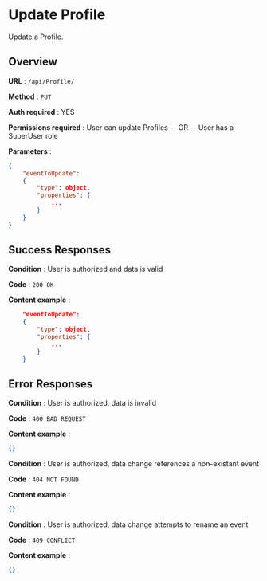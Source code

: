 # Update Profile

Update a Profile.

## Overview

**URL** : `/api/Profile/`

**Method** : `PUT`

**Auth required** : YES

**Permissions required** : User can update Profiles -- OR -- User has a SuperUser role

**Parameters** :

```json
{
    "eventToUpdate":
    {
        "type": object,
        "properties": {
            ...
        }
    }
}
```

## Success Responses

**Condition** : User is authorized and data is valid

**Code** : `200 OK`

**Content example** :

```json
    "eventToUpdate":
    {
        "type": object,
        "properties": {
            ...
        }
    }
```

## Error Responses

**Condition** : User is authorized, data is invalid

**Code** : `400 BAD REQUEST`

**Content example** :

```json
{}
```

**Condition** : User is authorized, data change references a non-existant event

**Code** : `404 NOT FOUND`

**Content example** :

```json
{}
```

**Condition** : User is authorized, data change attempts to rename an event

**Code** : `409 CONFLICT`

**Content example** :

```json
{}
```
